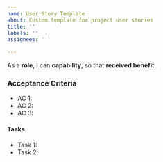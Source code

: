 ```yaml
---
name: User Story Template
about: Custom template for project user stories
title: ''
labels: ''
assignees: ''

---
```


As a **role**, I can **capability**, so that **received benefit**.


### Acceptance Criteria

- AC 1:
- AC 2: 
- AC 3:

#### Tasks

- Task 1: 
- Task 2:
